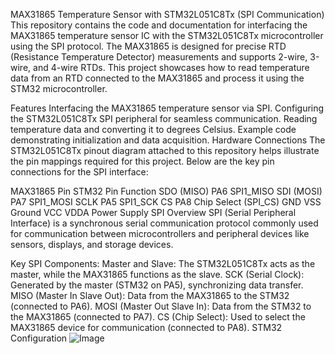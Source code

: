 MAX31865 Temperature Sensor with STM32L051C8Tx (SPI Communication)
This repository contains the code and documentation for interfacing the MAX31865 temperature sensor IC with the STM32L051C8Tx microcontroller using the SPI protocol. The MAX31865 is designed for precise RTD (Resistance Temperature Detector) measurements and supports 2-wire, 3-wire, and 4-wire RTDs. This project showcases how to read temperature data from an RTD connected to the MAX31865 and process it using the STM32 microcontroller.

Features
Interfacing the MAX31865 temperature sensor via SPI.
Configuring the STM32L051C8Tx SPI peripheral for seamless communication.
Reading temperature data and converting it to degrees Celsius.
Example code demonstrating initialization and data acquisition.
Hardware Connections
The STM32L051C8Tx pinout diagram attached to this repository helps illustrate the pin mappings required for this project. Below are the key pin connections for the SPI interface:

MAX31865 Pin	STM32 Pin	Function
SDO (MISO)	PA6	SPI1_MISO
SDI (MOSI)	PA7	SPI1_MOSI
SCLK	PA5	SPI1_SCK
CS	PA8	Chip Select (SPI_CS)
GND	VSS	Ground
VCC	VDDA	Power Supply
SPI Overview
SPI (Serial Peripheral Interface) is a synchronous serial communication protocol commonly used for communication between microcontrollers and peripheral devices like sensors, displays, and storage devices.

Key SPI Components:
Master and Slave: The STM32L051C8Tx acts as the master, while the MAX31865 functions as the slave.
SCK (Serial Clock): Generated by the master (STM32 on PA5), synchronizing data transfer.
MISO (Master In Slave Out): Data from the MAX31865 to the STM32 (connected to PA6).
MOSI (Master Out Slave In): Data from the STM32 to the MAX31865 (connected to PA7).
CS (Chip Select): Used to select the MAX31865 device for communication (connected to PA8).
STM32 Configuration
![Image](https://github.com/user-attachments/assets/56e33647-9105-4b16-b7eb-9e9b8667e125)
